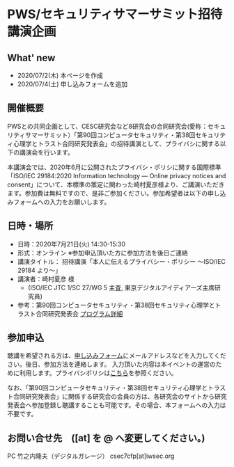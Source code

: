 # PWS/セキュリティサマーサミット招待講演企画
## What' new
- 2020/07/2(木) 本ページを作成
- 2020/07/4(土) 申し込みフォームを追加

## 開催概要
PWSとの共同企画として、CESC研究会など8研究会の合同研究会(愛称：セキュリティサマーサミット）「第90回コンピュータセキュリティ・第38回セキュリティ心理学とトラスト合同研究発表会」の招待講演として、プライバシに関する以下の講演会を行います。

本講演会では、2020年6月に公開されたプライバシ・ポリシに関する国際標準「ISO/IEC 29184:2020 Information technology — Online privacy notices and consent」について、本標準の策定に関わった崎村夏彦様より、ご講演いただきます。参加費は無料ですので、是非ご参加ください。参加希望者は以下の申し込みフォームへの入力をお願いします。

## 日時・場所
- 日時：2020年7月21日(火) 14:30-15:30
- 形式：オンライン ※参加申込頂いた方に参加方法を後日ご連絡
- 講演タイトル： 招待講演「本人に伝えるプライバシー・ポリシー ～ISO/IEC 29184 より～」
- 講演者：崎村夏彦 様
    - (ISO/IEC JTC 1/SC 27/WG 5 主査, 東京デジタルアイディアーズ主席研究員)
- 参考：第90回コンピュータセキュリティ・第38回セキュリティ心理学とトラスト合同研究発表会 [プログラム詳細](https://www.ipsj.or.jp/kenkyukai/event/csec90spt38.html)

## 参加申込

聴講を希望される方は、[申し込みフォーム](https://forms.gle/6wboCQTgayu9dJSJ7)にメールアドレスなどを入力してください。後日、参加方法を連絡します。
入力頂いた内容は本イベントの運営のために利用します。プライバシポリシは[こちら](http://www.ipsj.or.jp/privacypolicy.html)を参照ください。

なお、「第90回コンピュータセキュリティ・第38回セキュリティ心理学とトラスト合同研究発表会」に関係する研究会の会員の方は、各研究会のサイトから研究発表会へ参加登録し聴講することも可能です。その場合、本フォームへの入力は不要です。

## お問い合せ先　([at] を @ へ変更してください。)
PC 竹之内隆夫（デジタルガレージ） csec7cfp[at]iwsec.org
